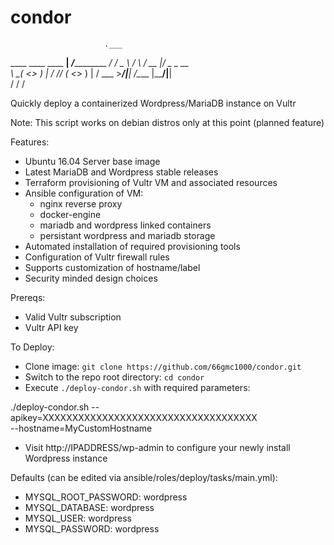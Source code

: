 # condor

                         .___            
  ____  ____   ____    __| _/___________ 
_/ ___\/  _ \ /    \  / __ |/  _ \_  __ \
\  \__(  <_> )   |  \/ /_/ (  <_> )  | \/
 \___  >____/|___|  /\____ |\____/|__|   
     \/           \/      \/             
                                         

Quickly deploy a containerized Wordpress/MariaDB instance on Vultr

Note: This script works on debian distros only at this point (planned feature)

Features:
- Ubuntu 16.04 Server base image
- Latest MariaDB and Wordpress stable releases
- Terraform provisioning of Vultr VM and associated resources
- Ansible configuration of VM:
    - nginx reverse proxy
    - docker-engine
    - mariadb and wordpress linked containers
    - persistant wordpress and mariadb storage
- Automated installation of required provisioning tools
- Configuration of Vultr firewall rules
- Supports customization of hostname/label
- Security minded design choices


Prereqs:
- Valid Vultr subscription
- Vultr API key

To Deploy:
- Clone image: `git clone https://github.com/66gmc1000/condor.git`
- Switch to the repo root directory: `cd condor`
- Execute `./deploy-condor.sh` with required parameters:

./deploy-condor.sh --apikey=XXXXXXXXXXXXXXXXXXXXXXXXXXXXXXXXXXXX \
--hostname=MyCustomHostname

- Visit http://IPADDRESS/wp-admin to configure your newly install Wordpress instance

Defaults (can be edited via ansible/roles/deploy/tasks/main.yml):

- MYSQL_ROOT_PASSWORD: wordpress
- MYSQL_DATABASE: wordpress
- MYSQL_USER: wordpress
- MYSQL_PASSWORD: wordpress
